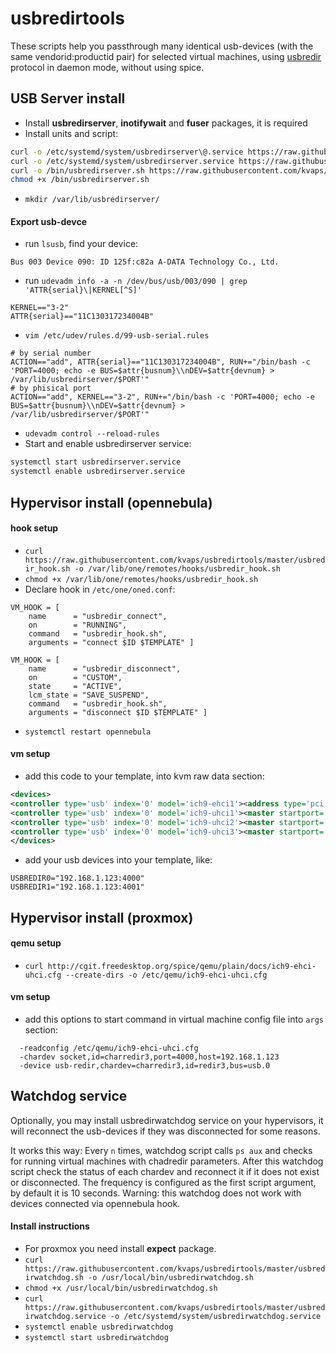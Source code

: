 usbredirtools
=============
These scripts help you passthrough many identical usb-devices (with the same vendorid:productid pair) for selected virtual machines, using [usbredir](http://www.spice-space.org/page/UsbRedir) protocol in daemon mode, without using spice.

## USB Server install
  - Install **usbredirserver**, **inotifywait** and **fuser** packages, it is required
  - Install units and script:
```bash
curl -o /etc/systemd/system/usbredirserver\@.service https://raw.githubusercontent.com/kvaps/usbredirtools/master/usbredirserver%40.service
curl -o /etc/systemd/system/usbredirserver.service https://raw.githubusercontent.com/kvaps/usbredirtools/master/usbredirserver.service
curl -o /bin/usbredirserver.sh https://raw.githubusercontent.com/kvaps/usbredirtools/master/usbredirserver.sh
chmod +x /bin/usbredirserver.sh
```
  - `mkdir /var/lib/usbredirserver/`

#### Export usb-devce
  - run `lsusb`, find your device:
```
Bus 003 Device 090: ID 125f:c82a A-DATA Technology Co., Ltd. 
```
  - run `udevadm info -a -n /dev/bus/usb/003/090 | grep 'ATTR{serial}\|KERNEL[^S]'`
```
KERNEL=="3-2"
ATTR{serial}=="11C130317234004B"
```
  - `vim /etc/udev/rules.d/99-usb-serial.rules`
```
# by serial number
ACTION=="add", ATTR{serial}=="11C130317234004B", RUN+="/bin/bash -c 'PORT=4000; echo -e BUS=$attr{busnum}\\nDEV=$attr{devnum} > /var/lib/usbredirserver/$PORT'"
# by phisical port
ACTION=="add", KERNEL=="3-2", RUN+="/bin/bash -c 'PORT=4000; echo -e BUS=$attr{busnum}\\nDEV=$attr{devnum} > /var/lib/usbredirserver/$PORT'"
```
  - `udevadm control --reload-rules`
  - Start and enable usbredirserver service:
```bash
systemctl start usbredirserver.service
systemctl enable usbredirserver.service
```

## Hypervisor install (opennebula)

#### hook setup
  - `curl https://raw.githubusercontent.com/kvaps/usbredirtools/master/usbredir_hook.sh -o /var/lib/one/remotes/hooks/usbredir_hook.sh`
  - `chmod +x /var/lib/one/remotes/hooks/usbredir_hook.sh`
  - Declare hook in `/etc/one/oned.conf`:
```
VM_HOOK = [
    name      = "usbredir_connect",
    on        = "RUNNING",
    command   = "usbredir_hook.sh",
    arguments = "connect $ID $TEMPLATE" ]

VM_HOOK = [
    name      = "usbredir_disconnect",
    on        = "CUSTOM",
    state     = "ACTIVE",
    lcm_state = "SAVE_SUSPEND",
    command   = "usbredir_hook.sh",
    arguments = "disconnect $ID $TEMPLATE" ]
```
  - `systemctl restart opennebula` 

#### vm setup
  - add this code to your template, into kvm raw data section:
```xml
<devices>
<controller type='usb' index='0' model='ich9-ehci1'><address type='pci' domain='0x0000' bus='0x00' slot='0x08' function='0x7'/></controller>
<controller type='usb' index='0' model='ich9-uhci1'><master startport='0'/><address type='pci' domain='0x0000' bus='0x00' slot='0x08' function='0x0' multifunction='on'/></controller>
<controller type='usb' index='0' model='ich9-uhci2'><master startport='2'/><address type='pci' domain='0x0000' bus='0x00' slot='0x08' function='0x1'/></controller>
<controller type='usb' index='0' model='ich9-uhci3'><master startport='4'/><address type='pci' domain='0x0000' bus='0x00' slot='0x08' function='0x2'/></controller>
</devices>
```
  - add your usb devices into your template, like:
```
USBREDIR0="192.168.1.123:4000"
USBREDIR1="192.168.1.123:4001"
```


## Hypervisor install (proxmox)

#### qemu setup
  - `curl http://cgit.freedesktop.org/spice/qemu/plain/docs/ich9-ehci-uhci.cfg --create-dirs -o /etc/qemu/ich9-ehci-uhci.cfg`

#### vm setup
  - add this options to start command in virtual machine config file into `args` section:
```
  -readconfig /etc/qemu/ich9-ehci-uhci.cfg
  -chardev socket,id=charredir3,port=4000,host=192.168.1.123
  -device usb-redir,chardev=charredir3,id=redir3,bus=usb.0
```

## Watchdog service

Optionally, you may install usbredirwatchdog service on your hypervisors, it will reconnect the usb-devices if they was disconnected for some reasons.

It works this way:
Every `n` times, watchdog script calls `ps aux` and checks for running virtual machines with chadredir parameters.
After this watchdog script check the status of each chardev and reconnect it if it does not exist or disconnected.
The frequency is configured as the first script argument, by default it is 10 seconds.
Warning: this watchdog does not work with devices connected via opennebula hook.

#### Install instructions
  - For proxmox you need install **expect** package.
  - `curl https://raw.githubusercontent.com/kvaps/usbredirtools/master/usbredirwatchdog.sh -o /usr/local/bin/usbredirwatchdog.sh`
  - `chmod +x /usr/local/bin/usbredirwatchdog.sh`
  - `curl https://raw.githubusercontent.com/kvaps/usbredirtools/master/usbredirwatchdog.service -o /etc/systemd/system/usbredirwatchdog.service`
  - `systemctl enable usbredirwatchdog`
  - `systemctl start usbredirwatchdog`

